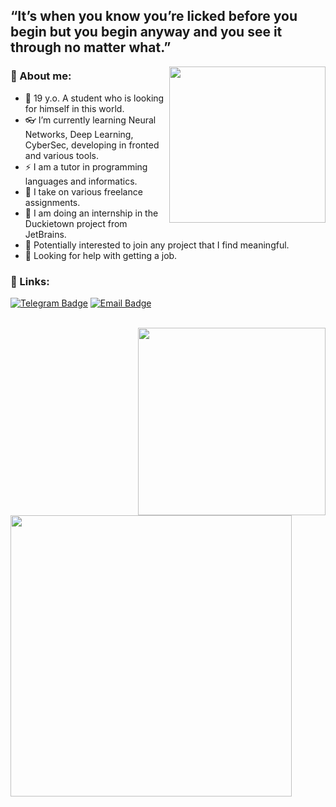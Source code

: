 ## “It’s when you know you’re licked before you begin but you begin anyway and you see it through no matter what.”


<img align="right" width="250" height="=250" src="https://st2.depositphotos.com/3489481/5208/i/600/depositphotos_52086275-stock-photo-book-of-life.jpg">

### 🦕 About me:

- 🐒 19 y.o. A student who is looking for himself in this world.
- 👓 I’m currently learning Neural Networks, Deep Learning, CyberSec, developing in fronted and various tools.
- ⚡️ I am a tutor in programming languages ​​and informatics.
- 🔨 I take on various freelance assignments.
- 🌱 I am doing an internship in the Duckietown project from JetBrains.
- 🌻  Potentially interested to join any project that I find meaningful.
- 🤔 Looking for help with getting a job.

### 🔗 Links:

[![Telegram Badge](https://img.shields.io/badge/-Telegram-0088cc?style=for-the-badge&logo=appveyor&logo=Telegram&logoColor=white&color=blue)](https://t.me/reek_lama)
[![Email Badge](https://img.shields.io/badge/-Email-0088cc?style=for-the-badge&logo=appveyor&logo=Gmail&logoColor=white&color=yellow)](mailto:dddazerrr@gmail.com)

<br>

<a href="https://github.com/anuraghazra/github-readme-stats">
  <img align="right" width="300" src="https://github-readme-stats.vercel.app/api/top-langs/?username=reeklama&show_icons=true&theme=cobalt&layout=compact" />

</a>
<a href="https://github.com/anuraghazra/github-readme-stats">
  <img align="left" width="450" src="https://github-readme-stats.vercel.app/api?username=reeklama&show_icons=true&theme=tokyonight&cache_seconds=1800" />
</a>


<br clear="all" />
   
